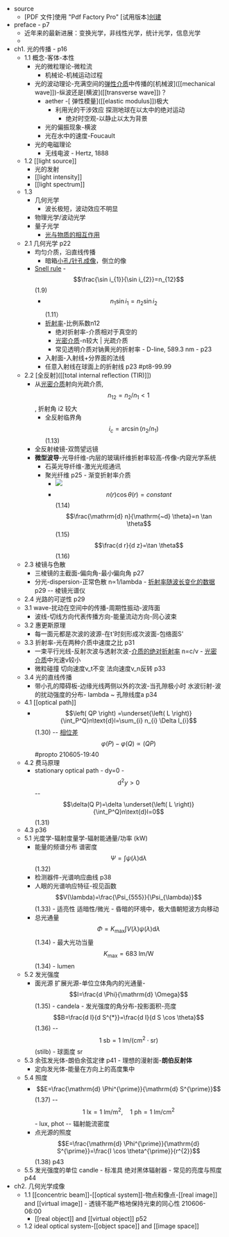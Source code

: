 - source
    - [PDF 文件]使用 "Pdf Factory Pro" [试用版本][创建](www.fineprint.com.cn) 
- preface - p7
    - 近年来的最新进展：变换光学，非线性光学，统计光学，信息光学
    - [2]: ![](https://firebasestorage.googleapis.com/v0/b/firescript-577a2.appspot.com/o/imgs%2Fapp%2FXELiu-NovaKG%2Fv-4JRAEe-g.png?alt=media&token=b0227a85-1398-45bd-b9bc-bffb8e266ff4)
- ch1. 光的传播 - p16
    - 1.1 概念-客体-本性
        - 光的微粒理论-微粒流
            - 机械论-机械运动过程
        - 光的波动理论-充满空间的[弹性介质](((DIlh4P_3s)))中传播的[机械波]([[mechanical wave]])-纵波还是[横波]([[transverse wave]])？
            - aether -[ 弹性模量]([[elastic modulus]])极大
                - 利用光的干涉效应 探测地球在以太中的绝对运动
                    - 绝对时空观-以静止以太为背景
            - 光的偏振现象-横波
            - 光在水中的速度-Foucault
        - 光的电磁理论
            - 无线电波 - Hertz, 1888
    - 1.2 [[light source]]
        - 光的发射
        - [[light intensity]]
        - [[light spectrum]]
    - 1.3 
        - 几何光学
            - 波长极短，波动效应不明显
        - 物理光学/波动光学
        - 量子光学
            - [光与物质的相互作用](((-cguDKDJx)))
    - 2.1 几何光学 p22
        - 均匀介质，沿直线传播
            - 暗箱[小孔/针孔成像](((1sTbjr3Ly)))，倒立的像
        - [Snell rule](((BHGlcQbYd))) - $$\frac{\sin i_{1}}{\sin i_{2}}=n_{12}$$   (1.9)
            - $$n_{1}{\sin i_{1}}=n_{2}{\sin i_{2}}$$   (1.11）
            - [折射率](((85GHGy9e3)))-比例系数n12
                - 绝对折射率-介质相对于真空的
                - [光密介质](((Wz6Mqyd0-)))-n较大 | 光疏介质
                - 常见透明介质对钠黄光的折射率 - D-line, 589.3 nm - p23
            - 入射面-入射线+分界面的法线
            - 任意入射线在球面上的折射线 p23 #pt8-99.99
    - 2.2 [全反射]([[total internal reflection (TIR)]])
        - 从[光密介质](((Wz6Mqyd0-)))射向光疏介质, $$n_{12}=n_2/n_1<1$$, 折射角 i2 较大
            - 全反射临界角 $$ i_{c}=\arcsin \left(n_{2} / n_{1}\right) $$   (1.13)
        - 全反射棱镜-双筒望远镜
        - **微型波导**-光导纤维-内层的玻璃纤维折射率较高-传像-内窥光学系统
            - 石英光导纤维-激光光缆通讯
            - 聚光纤维 p25 - 渐变折射率介质
                - ![](https://firebasestorage.googleapis.com/v0/b/firescript-577a2.appspot.com/o/imgs%2Fapp%2FXELiu-NovaKG%2FBP-ZR6SpRE.png?alt=media&token=5c4f352d-77e8-47e7-a197-8a68e14022a4)
                - $$n(r) \cos \theta(r)=constant$$   (1.14)
$$\frac{\mathrm{d} n}{\mathrm{~d} \theta}=n \tan \theta$$   (1.15)
$$\frac{d r}{d z}=\tan \theta$$   (1.16)
    - 2.3 棱镜与色散
        - 三棱镜的主截面-偏向角-最小偏向角 p27
        - 分光-dispersion-正常色散 n∝1/lambda - [折射率随波长变化的数据](((65N-PDp0R))) p29 -- 棱镜光谱仪
    - 2.4 光路的可逆性 p29
    - 3.1 wave-扰动在空间中的传播-周期性振动-波阵面
        - 波线-切线方向代表传播方向-能量流动方向-同心波束
    - 3.2 惠更斯原理
        - 每一面元都是次波的波源-在t'时刻形成次波面-包络面S'
    - 3.3 折射率-光在两种介质中速度之比 p31
        - 一束平行光线-反射次波与透射次波-[介质的绝对折射率](((HlYs1cxij))) n=c/v - [光密介质](((Wz6Mqyd0-)))中光速v较小
        - 微粒碰撞 切向速度v_t不变 法向速度v_n反转 p33
    - 3.4 光的直线传播
        - 带小孔的障碍板-边缘光线两侧以外的次波-当孔隙极小时 水波衍射-波的扰动强度的分布- lambda ~ 孔隙线度a   p34
    - 4.1 [[optical path]]
        - $$\left( QP \right) =\underset{\left( L \right)}{\int_P^Q}n\text{d}l=\sum_{i} n_{i} \Delta l_{i}$$   (1.30) -- [相位差](((PSreko6cr))) $$\varphi(P)-\varphi(Q)\propto\left( QP \right)$$  #propto
210605-19:40
    - 4.2 费马原理
        - stationary optical path - dy=0 - $$\mathrm{d}^{2} y>0$$ -- $$\delta(Q P)=\delta \underset{\left( L \right)}{\int_P^Q}n\text{d}l=0$$   (1.31)
    - 4.3 p36
    - 5.1 光度学-辐射度量学-辐射能通量/功率 (kW)
        - 能量的频谱分布 谱密度 $$\Psi=\int \psi(\lambda) \mathrm{d} \lambda$$   (1.32)
        - 检测器件-光谱响应曲线 p38
        - 人眼的光谱响应特征-视见函数 $$V(\lambda)=\frac{\Psi_{555}}{\Psi_{\lambda}}$$   (1.33) - 适亮性 适暗性/微光 - 昏暗的环境中，极大值朝短波方向移动
        - 总光通量 $$\Phi=K_{\max } \int V(\lambda) \psi(\lambda) \mathrm{d} \lambda$$   (1.34) - 最大光功当量 $$K_{\text {max}}=683 \mathrm{~lm} / \mathrm{W}$$   (1.34) - lumen
    - 5.2 发光强度
        - 面光源 扩展光源-单位立体角内的光通量- $$I=\frac{d \Phi}{\mathrm{d} \Omega}$$   (1.35) - candela - 发光强度的角分布-投影面积-亮度 $$B=\frac{d I}{d S^{*}}=\frac{d I}{d S \cos \theta}$$   (1.36) -- $$1 \mathrm{~sb}=1 \mathrm{~lm} /\left(\mathrm{cm}^{2} \cdot \mathrm{sr}\right)$$ (stilb) - 球面度 sr
    - 5.3 余弦发光体-朗伯余弦定律 p41 - 理想的漫射面-**朗伯反射体**
        - 定向发光体-能量在方向上的高度集中
    - 5.4 照度
        - $$E=\frac{\mathrm{d} \Phi^{\prime}}{\mathrm{d} S^{\prime}}$$   (1.37) -- $$1 \mathrm{~lx}=1 \mathrm{~lm} / \mathrm{m}^{2}, \quad 1 \mathrm{~ph}=1 \mathrm{~lm} / \mathrm{cm}^{2}$$ - lux, phot -- 辐射能流密度
        - 点光源的照度 $$E=\frac{\mathrm{d} \Phi^{\prime}}{\mathrm{d} S^{\prime}}=\frac{I \cos \theta^{\prime}}{r^{2}}$$   (1.38)   p43
    - 5.5 发光强度的单位 candle - 标准具 绝对黑体辐射器 - 常见的亮度与照度 p44
- ch2. 几何光学成像
    - 1.1 [[concentric beam]]-[[optical system]]-物点和像点-[[real image]] and [[virtual image]] - 透镜不能严格地保持光束的同心性
210606-06:00
        - [[real object]] and [[virtual object]] p52
    - 1.2 ideal optical system-[[object space]] and [[image space]]
